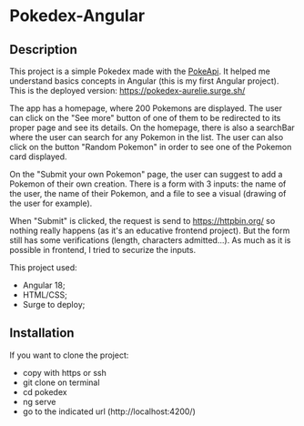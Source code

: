 # Pokedex-Angular

## Description
This project is a simple Pokedex made with the [PokeApi](https://pokeapi.co/). It helped me understand basics concepts in Angular (this is my first Angular project). 
This is the deployed version: https://pokedex-aurelie.surge.sh/

The app has a homepage, where 200 Pokemons are displayed. The user can click on the "See more" button of one of them to be redirected to its proper page and see its details. 
On the homepage, there is also a searchBar where the user can search for any Pokemon in the list.
The user can also click on the button "Random Pokemon" in order to see one of the Pokemon card displayed. 

On the "Submit your own Pokemon" page, the user can suggest to add a Pokemon of their own creation. There is a form with 3 inputs: the name of the user, the name of their Pokemon, and a file to see a visual (drawing of the user for example).

When "Submit" is clicked, the request is send to https://httpbin.org/ so nothing really happens (as it's an educative frontend project). But the form still has some verifications (length, characters admitted...). As much as it is possible in frontend, I tried to securize the inputs.

This project used:
* Angular 18;
* HTML/CSS;
* Surge to deploy;

## Installation
If you want to clone the project:
 * copy with https or ssh
 * git clone on terminal
 * cd pokedex
 * ng serve
 * go to the indicated url (http://localhost:4200/)
